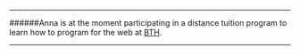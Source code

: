 ***
######Anna is at the moment participating in a distance tuition program to learn how to program for the web at [BTH](https://www.bth.se).
***
